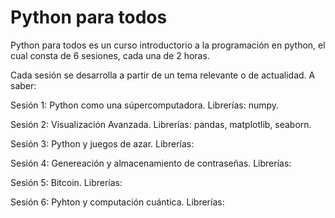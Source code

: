 <h1> Python para todos </h1>


Python para todos es un curso introductorio a la programación en python, el cual consta de 6 sesiones, cada una de 2 horas.

Cada sesión se desarrolla a partir de un tema relevante o de actualidad. A saber:

Sesión 1: Python como una súpercomputadora.
Librerías: numpy.

Sesión 2: Visualización Avanzada.
Librerías: pandas, matplotlib, seaborn.

Sesión 3: Python y juegos de azar.
Librerías: 

Sesión 4: Genereación y almacenamiento de contraseñas.
Librerías:

Sesión 5: Bitcoin.
Librerías:

Sesión 6: Pyhton y computación cuántica.
Librerías:
